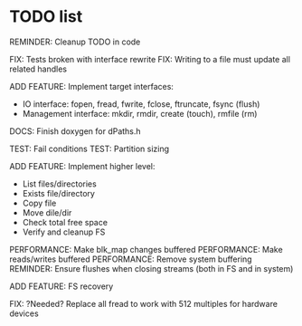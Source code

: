 # TODO list

REMINDER: Cleanup TODO in code

FIX: Tests broken with interface rewrite
FIX: Writing to a file must update all related handles

ADD FEATURE: Implement target interfaces:

* IO interface: fopen, fread, fwrite, fclose, ftruncate, fsync (flush)
* Management interface: mkdir, rmdir, create (touch), rmfile (rm)

DOCS: Finish doxygen for dPaths.h

TEST: Fail conditions
TEST: Partition sizing

ADD FEATURE: Implement higher level:

* List files/directories
* Exists file/directory
* Copy file
* Move dile/dir
* Check total free space
* Verify and cleanup FS

PERFORMANCE: Make blk_map changes buffered
PERFORMANCE: Make reads/writes buffered
PERFORMANCE: Remove system buffering
REMINDER: Ensure flushes when closing streams (both in FS and in system)

ADD FEATURE: FS recovery

FIX: ?Needed? Replace all fread to work with 512 multiples for hardware devices
